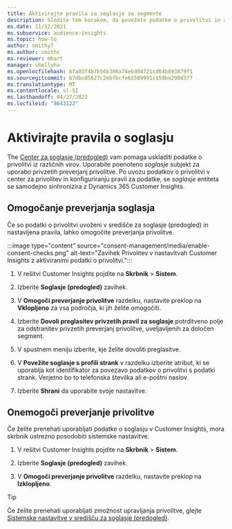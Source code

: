 ```yaml
---
title: Aktivirajte pravila za soglasje za segmente
description: Sledite tem korakom, da povežete podatke o privolitvi in aktivirate preverjanja privolitve v Dynamics 365 Customer Insights. Skrbnik lahko tudi onemogoči preverjanja privolitve.
ms.date: 11/12/2021
ms.subservice: audience-insights
ms.topic: how-to
author: smithy7
ms.author: smithc
ms.reviewer: mhart
manager: shellyha
ms.openlocfilehash: bfa03f4b7b56b300a74ebd04721cd64b893879f1
ms.sourcegitcommit: b7dbcd5627c2ebfbcfe65589991c159ba290d377
ms.translationtype: MT
ms.contentlocale: sl-SI
ms.lasthandoff: 04/27/2022
ms.locfileid: "8643122"
---
```

# <a name="activate-consent-rules"></a>Aktivirajte pravila o soglasju

The [Center za soglasje (predogled)](consent-management/overview.md) vam pomaga uskladiti podatke o privolitvi iz različnih virov. Uporabite poenoteno *soglasje* subjekt za uporabo privzetih preverjanj privolitve. Po uvozu podatkov o privolitvi v center za privolitev in konfiguriranju pravil za podatke, se *soglasje* entiteta se samodejno sinhronizira z Dynamics 365 Customer Insights.

## <a name="enable-consent-checks"></a>Omogočanje preverjanja soglasja

Če so podatki o privolitvi uvoženi v središče za soglasje (predogled) in nastavljena pravila, lahko omogočite preverjanja privolitve. 

:::image type="content" source="consent-management/media/enable-consent-checks.png" alt-text="Zavihek Privolitev v nastavitvah Customer Insights z aktiviranimi podatki o privolitvi.":::

1. V rešitvi Customer Insights pojdite na **Skrbnik** > **Sistem**.

1. Izberite **Soglasje (predogled)** zavihek.

1. V **Omogoči preverjanje privolitve** razdelku, nastavite preklop na **Vklopljeno** za vsa področja, ki jih želite omogočiti.

1. Izberite **Dovoli preglasitev privzetih pravil za soglasje** potrditveno polje za odstranitev privzetih preverjanj privolitve, uveljavljenih za določen segment. 

1. V spustnem meniju izberite, kje želite dovoliti preglasitve.     

1. V **Povežite soglasje s profili strank** v razdelku izberite atribut, ki se uporablja kot identifikator za povezavo podatkov o privolitvi s podatki strank. Verjetno bo to telefonska številka ali e-poštni naslov. 

1. Izberite **Shrani** da uporabite svoje nastavitve.

## <a name="disable-consent-checks"></a>Onemogoči preverjanje privolitve

Če želite prenehati uporabljati podatke o soglasju v Customer Insights, mora skrbnik ustrezno posodobiti sistemske nastavitve.

1. V rešitvi Customer Insights pojdite na **Skrbnik** > **Sistem**.

1. Izberite **Soglasje (predogled)** zavihek.

1. V **Omogoči preverjanje privolitve** razdelku, nastavite preklop na **Izklopljeno**.

> [!TIP]
> Če želite prenehati uporabljati zmožnost upravljanja privolitve, glejte [Sistemske nastavitve v središču za soglasje (predogled)](consent-management/system-settings.md).
